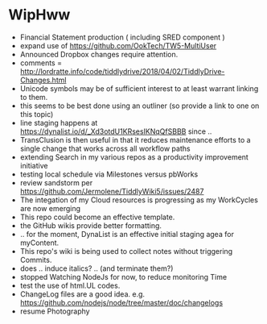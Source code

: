# WipHww

* Financial Statement production ( including SRED component )
* expand use of https://github.com/OokTech/TW5-MultiUser
* Announced Dropbox changes require attention.
* comments = http://lordratte.info/code/tiddlydrive/2018/04/02/TiddlyDrive-Changes.html
* Unicode symbols may be of sufficient interest to at least warrant linking to them.
* this seems to be best done using an outliner (so provide a link to one on this topic)
* line staging happens at https://dynalist.io/d/_Xd3otdU1KRsesIKNqQfSBBB since ..
* TransClusion is then useful in that it reduces maintenance efforts to a single change that works across all workflow paths
* extending Search in my various repos as a productivity improvement initiative
* testing local schedule via Milestones versus pbWorks
* review sandstorm per https://github.com/Jermolene/TiddlyWiki5/issues/2487
* The integation of my Cloud resources is progressing as my WorkCycles are now emerging
* This repo could become an effective template.
* the GitHub wikis provide better formatting.
* .. for the moment, DynaList is an effective initial staging agea for myContent.
* This repo's wiki is being used to collect notes without triggering Commits.
* does .. induce italics? .. (and terminate them?)
* stopped Watching NodeJs for now, to reduce monitoring Time
* test the use of html.UL codes.
* ChangeLog files are a good idea.  e.g. https://github.com/nodejs/node/tree/master/doc/changelogs
* resume Photography
